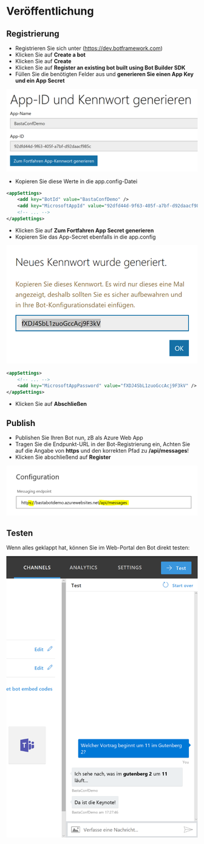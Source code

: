 # Veröffentlichung

## Registrierung
* Registrieren Sie sich unter (https://dev.botframework.com)
* Klicken Sie auf **Create a bot**
* Klicken Sie auf **Create**
* Klicken Sie auf **Register an existing bot built using Bot Builder SDK**
* Füllen Sie die benötigten Felder aus und **generieren Sie einen App Key und ein App Secret**

![App ID](images/appid.png)

* Kopieren Sie diese Werte in die app.config-Datei

```xml
<appSettings>
    <add key="BotId" value="BastaConfDemo" />
    <add key="MicrosoftAppId" value="92dfd44d-9f63-405f-a7bf-d92daacf985c" />
    <!-- ... -->    
</appSettings>
```

* Klicken Sie auf **Zum Fortfahren App Secret generieren**
* Kopieren Sie das App-Secret ebenfalls in die app.config

![App secret](images/appsecret.png)

```xml
<appSettings>
    <!-- ... -->
    <add key="MicrosoftAppPassword" value="fXDJ4SbL1zuoGccAcj9F3kV" />
</appSettings>
```

* Klicken Sie auf **Abschließen**

## Publish
* Publishen Sie Ihren Bot nun, zB als Azure Web App
* Tragen Sie die Endpunkt-URL in der Bot-Registrierung ein, Achten Sie auf die Angabe von **https** und den korrekten Pfad zu **/api/messages**!
* Klicken Sie abschließend auf **Register**

 ![Messaging Endpoint](images/messaging-endpoint.png)

## Testen

Wenn alles geklappt hat, können Sie im Web-Portal den Bot direkt testen:

![Bot-Test im Portal](images/bot-test.png)